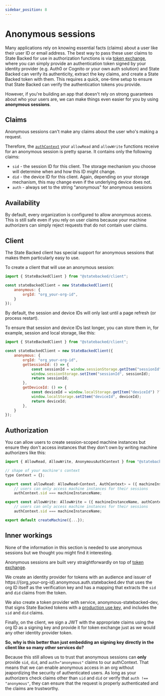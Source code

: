 ```yaml
---
sidebar_position: 8
---
```


# Anonymous sessions

Many applications rely on knowing essential facts (claims) about a user like their user ID or email address.
The best way to pass these user claims to State Backed for use in authorization functions is via
[token exchange](./token-exchange), where you can simply provide an authentication token signed by your
identity provider (e.g. Auth0 or Cognito or your own auth solution) and State Backed can verify its
authenticity, extract the key claims, and create a State Backed token with them. This requires
a quick, one-time setup to ensure that State Backed can verify the authentication tokens you provide.

However, if you're building an app that doesn't rely on strong guarantees about who your users are,
we can make things even easier for you by using **anonymous sessions**.

## Claims

Anonymous sessions can't make any claims about the user who's making a request.

Therefore, the [`authContext`](./authorization) your `allowRead` and `allowWrite` functions receive
for an anonymous session is pretty sparse. It contains only the following claims:
- `sid` - the session ID for this client. The storage mechanism you choose will determine when and how this
  ID might change.
- `did` - the device ID for this client. Again, depending on your storage mechanism, this may change
  even if the underlying device does not.
- `auth` - always set to the string "anonymous" for anonymous sessions

## Availability

By default, every organization is configured to allow anonymous access.
This is still safe even if you rely on user claims because your machine authorizers
can simply reject requests that do not contain user claims.

## Client

The State Backed client has special support for anonymous sessions that makes them particularly
easy to use.

To create a client that will use an anonymous session:

```javascript
import { StateBackedClient } from "@statebacked/client";

const stateBackedClient = new StateBackedClient({
    anonymous: {
        orgId: "org_your-org-id",
    }
});
```

By default, the session and device IDs will only last until a page refresh (or process restart).

To ensure that session and device IDs last longer, you can store them in, for example, session and local storage, like this:

```javascript
import { StateBackedClient } from "@statebacked/client";

const stateBackedClient = new StateBackedClient({
    anonymous: {
        orgId: "org_your-org-id",
        getSessionId: () => {
            const sessionId = window.sessionStorage.getItem("sessionId") ?? crypto.randomUUID();
            window.sessionStorage.setItem("sessionId", sessionId);
            return sessionId;
        },
        getDeviceId: () => {
            const deviceId = window.localStorage.getItem("deviceId") ?? crypto.randomUUID();
            window.localStorage.setItem("deviceId", deviceId);
            return deviceId;
        },
    }
});
```

## Authorization

You can allow users to create session-scoped machine instances but ensure they don't access instances that they
don't own by writing machine authorizers like this:

```javascript title=your-machine-definition.ts
import { AllowRead, AllowWrite, AnonymousAuthContext } from "@statebacked/machine-def";

// shape of your machine's context
type Context = {};

export const allowRead: AllowRead<Context, AuthContext> = ({ machineInstanceName, authContext }) =>
    // users can only access machine instances for their sessions
    authContext.sid === machineInstanceName;

export const allowWrite: AllowWrite = ({ machineInstanceName, authContext }) =>
    // users can only access machine instances for their sessions
    authContext.sid === machineInstanceName;

export default createMachine({...});
```

## Inner workings

None of the information in this section is needed to use anonymous sessions but we thought you might find it interesting.

Anonymous sessions are built very straightforwardly on top of [token exchange](./token-exchange).

We create an identity provider for tokens with an audience and issuer of https://{org_your-org-id}.anonymous.auth.statebacked.dev
that uses the org ID itself as the verification key and has a mapping that extracts the `sid` and `did` claims from the token.

We also create a token provider with service, anonymous-statebacked-dev, that signs State Backed tokens with a
[production use key](./keys), and includes the `sid` and `did` claims.

Finally, on the client, we sign a JWT with the appropriate claims using the org ID as a signing key and provide it
for token exchange just as we would any other identity provider token.

**So, why is this better than just embedding an signing key directly in the client like so many other services do?**

Because this still allows us to trust that anonymous sessions can **only** provide `sid`, `did`, and `auth="anonymous"`
claims to our authContext. That means that we can enable anonymous access in an org without jeapordizing the security
of authenticated users. As long as your authorizers check claims other than `sid` and `did` or verify that `auth !== "anonymous"`,
they can ensure that the request is properly authenticated and the claims are trustworthy.
